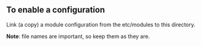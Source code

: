 ## To enable a configuration
Link (a copy) a module configuration from the etc/modules to this directory.

**Note**: file names are important, so keep them as they are.